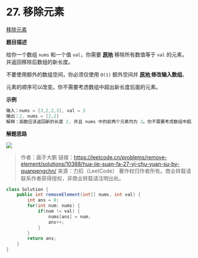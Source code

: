 # 27. 移除元素

[移除元素](https://leetcode.cn/problems/remove-element/)

**题目描述**

给你一个数组 `nums` 和一个值 `val`，你需要 **[原地](https://baike.baidu.com/item/原地算法)** 移除所有数值等于 `val` 的元素，并返回移除后数组的新长度。

不要使用额外的数组空间，你必须仅使用 `O(1)` 额外空间并 **[原地 ](https://baike.baidu.com/item/原地算法)修改输入数组**。

元素的顺序可以改变。你不需要考虑数组中超出新长度后面的元素。

**示例**

```java
输入：nums = [3,2,2,3], val = 3
输出：2, nums = [2,2]
解释：函数应该返回新的长度 2, 并且 nums 中的前两个元素均为 2。你不需要考虑数组中超出新长度后面的元素。例如，函数返回的新长度为 2 ，而 nums = [2,2,3,3] 或 nums = [2,2,0,0]，也会被视作正确答案。
```

**解题思路**

![](http://img.dabin-coder.cn/image/image-20221106172125452.png)

> 作者：画手大鹏
> 链接：https://leetcode.cn/problems/remove-element/solutions/10388/hua-jie-suan-fa-27-yi-chu-yuan-su-by-guanpengchn/
> 来源：力扣（LeetCode）
> 著作权归作者所有。商业转载请联系作者获得授权，非商业转载请注明出处。

```java
class Solution {
    public int removeElement(int[] nums, int val) {
        int ans = 0;
        for(int num: nums) {
            if(num != val) {
                nums[ans] = num;
                ans++;
            }
        }
        return ans;
    }
}
```

